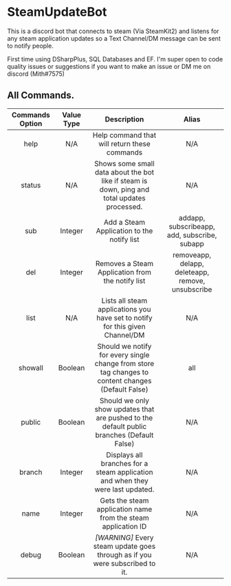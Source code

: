 # SteamUpdateBot

This is a discord bot that connects to steam (Via SteamKit2) and listens for any steam application updates so a Text Channel/DM message can be sent to notify people.

First time using DSharpPlus, SQL Databases and EF. I'm super open to code quality issues or suggestions if you want to make an issue or DM me on discord (Mith#7575)

## All Commands.
| Commands Option        | Value Type      | Description       | Alias |
|   :---:                |     :---:       |    :---:    |    :---:    |
| help                   | N/A             | Help command that will return these commands | N/A |
| status                 | N/A             | Shows some small data about the bot like if steam is down, ping and total updates processed.      | N/A|
| sub                    | Integer         | Add a Steam Application to the notify list | addapp, subscribeapp, add, subscribe, subapp              |
| del                    | Integer         | Removes a Steam Application from the notify list | removeapp, delapp, deleteapp, remove, unsubscribe              |
| list                   | N/A             | Lists all steam applications you have set to notify for this given Channel/DM | N/A |
| showall                | Boolean         | Should we notify for every single change from store tag changes to content changes (Default False) | all |
| public                 | Boolean         | Should we only show updates that are pushed to the default public branches (Default False) | N/A |
| branch                 | Integer         | Displays all branches for a steam application and when they were last updated.       | N/A |
| name                   | Integer         | Gets the steam application name from the steam application ID      | N/A |
| debug                  | Boolean         | *[WARNING]* Every steam update goes through as if you were subscribed to it.       | N/A |
